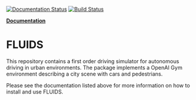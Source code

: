 [![Documentation Status](https://readthedocs.org/projects/urban-driving-simulator/badge/?version=latest)](http://urban-driving-simulator.readthedocs.io/en/latest/?badge=latest)
[![Build Status](https://travis-ci.org/jerryz123/Urban_Driving_Simulator.svg?branch=master)](https://travis-ci.org/jerryz123/Urban_Driving_Simulator)

[**Documentation**](urban-driving-simulator.rtfd.io)

# FLUIDS
This repository contains a first order driving simulator for autonomous driving in urban environments. The package implements a OpenAI Gym environment describing a city scene with cars and pedestrians.


Please see the documentation listed above for more information on how to install and use FLUIDS. 
